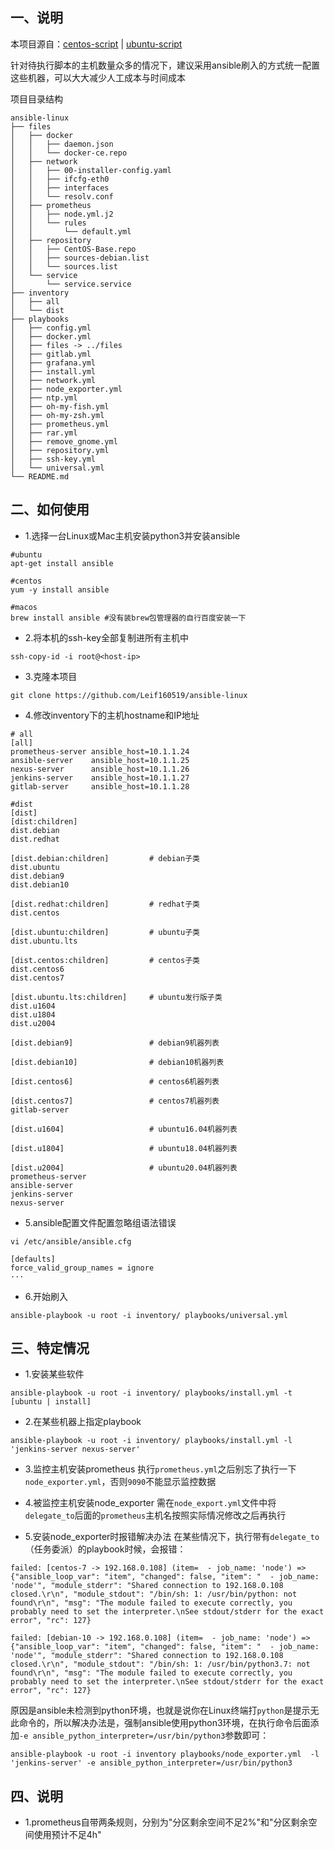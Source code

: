 ## 一、说明
本项目源自：[centos-script](https://github.com/Leif160519/centos-script) | [ubuntu-script](https://github.com/Leif160519/ubuntu-script)

针对待执行脚本的主机数量众多的情况下，建议采用ansible刷入的方式统一配置这些机器，可以大大减少人工成本与时间成本

项目目录结构
```
ansible-linux
├── files
│   ├── docker
│   │   ├── daemon.json
│   │   └── docker-ce.repo
│   ├── network
│   │   ├── 00-installer-config.yaml
│   │   ├── ifcfg-eth0
│   │   ├── interfaces
│   │   └── resolv.conf
│   ├── prometheus
│   │   ├── node.yml.j2
│   │   └── rules
│   │       └── default.yml
│   ├── repository
│   │   ├── CentOS-Base.repo
│   │   ├── sources-debian.list
│   │   └── sources.list
│   └── service
│       └── service.service
├── inventory
│   ├── all
│   └── dist
├── playbooks
│   ├── config.yml
│   ├── docker.yml
│   ├── files -> ../files
│   ├── gitlab.yml
│   ├── grafana.yml
│   ├── install.yml
│   ├── network.yml
│   ├── node_exporter.yml
│   ├── ntp.yml
│   ├── oh-my-fish.yml
│   ├── oh-my-zsh.yml
│   ├── prometheus.yml
│   ├── rar.yml
│   ├── remove_gnome.yml
│   ├── repository.yml
│   ├── ssh-key.yml
│   └── universal.yml
└── README.md
```

## 二、如何使用

- 1.选择一台Linux或Mac主机安装python3并安装ansible
```
#ubuntu
apt-get install ansible

#centos
yum -y install ansible

#macos
brew install ansible #没有装brew包管理器的自行百度安装一下
```

- 2.将本机的ssh-key全部复制进所有主机中
```
ssh-copy-id -i root@<host-ip>
```

- 3.克隆本项目
```
git clone https://github.com/Leif160519/ansible-linux
```

- 4.修改inventory下的主机hostname和IP地址
```
# all
[all]
prometheus-server ansible_host=10.1.1.24
ansible-server    ansible_host=10.1.1.25
nexus-server      ansible_host=10.1.1.26
jenkins-server    ansible_host=10.1.1.27
gitlab-server     ansible_host=10.1.1.28

#dist
[dist]
[dist:children]   
dist.debian
dist.redhat

[dist.debian:children]         # debian子类
dist.ubuntu
dist.debian9
dist.debian10

[dist.redhat:children]         # redhat子类
dist.centos

[dist.ubuntu:children]         # ubuntu子类
dist.ubuntu.lts

[dist.centos:children]         # centos子类
dist.centos6
dist.centos7

[dist.ubuntu.lts:children]     # ubuntu发行版子类
dist.u1604
dist.u1804
dist.u2004

[dist.debian9]                 # debian9机器列表

[dist.debian10]                # debian10机器列表

[dist.centos6]                 # centos6机器列表

[dist.centos7]                 # centos7机器列表
gitlab-server

[dist.u1604]                   # ubuntu16.04机器列表

[dist.u1804]                   # ubuntu18.04机器列表

[dist.u2004]                   # ubuntu20.04机器列表
prometheus-server
ansible-server
jenkins-server
nexus-server
```

- 5.ansible配置文件配置忽略组语法错误
```
vi /etc/ansible/ansible.cfg

[defaults]
force_valid_group_names = ignore
···

```
- 6.开始刷入
```
ansible-playbook -u root -i inventory/ playbooks/universal.yml
```

## 三、特定情况
- 1.安装某些软件
```
ansible-playbook -u root -i inventory/ playbooks/install.yml -t [ubuntu | install] 
```

- 2.在某些机器上指定playbook
```
ansible-playbook -u root -i inventory/ playbooks/install.yml -l 'jenkins-server nexus-server'
```

- 3.监控主机安装prometheus
执行`prometheus.yml`之后别忘了执行一下`node_exporter.yml`，否则`9090`不能显示监控数据

- 4.被监控主机安装node_exporter
需在`node_export.yml`文件中将`delegate_to`后面的`prometheus`主机名按照实际情况修改之后再执行

- 5.安装node_exporter时报错解决办法
在某些情况下，执行带有`delegate_to`（任务委派）的playbook时候，会报错：
```
failed: [centos-7 -> 192.168.0.108] (item=  - job_name: 'node') => {"ansible_loop_var": "item", "changed": false, "item": "  - job_name: 'node'", "module_stderr": "Shared connection to 192.168.0.108 closed.\r\n", "module_stdout": "/bin/sh: 1: /usr/bin/python: not found\r\n", "msg": "The module failed to execute correctly, you probably need to set the interpreter.\nSee stdout/stderr for the exact error", "rc": 127}

failed: [debian-10 -> 192.168.0.108] (item=  - job_name: 'node') => {"ansible_loop_var": "item", "changed": false, "item": "  - job_name: 'node'", "module_stderr": "Shared connection to 192.168.0.108 closed.\r\n", "module_stdout": "/bin/sh: 1: /usr/bin/python3.7: not found\r\n", "msg": "The module failed to execute correctly, you probably need to set the interpreter.\nSee stdout/stderr for the exact error", "rc": 127}
```

原因是ansible未检测到python环境，也就是说你在Linux终端打`python`是提示无此命令的，所以解决办法是，强制ansible使用python3环境，在执行命令后面添加`-e ansible_python_interpreter=/usr/bin/python3`参数即可：
```
ansible-playbook -u root -i inventory playbooks/node_exporter.yml  -l 'jenkins-server' -e ansible_python_interpreter=/usr/bin/python3
```

## 四、说明
- 1.prometheus自带两条规则，分别为"分区剩余空间不足2%"和"分区剩余空间使用预计不足4h"
